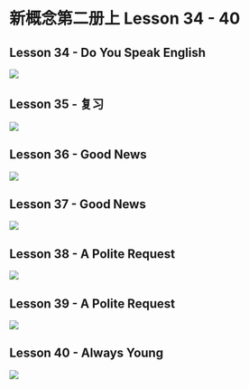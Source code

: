 # 新概念第二册上 Lesson 34 - 40

## Lesson 34 - Do You Speak English

<img src="lesson/Lesson-34.png">

## Lesson 35 - 复习

<img src="lesson/Lesson-35.png">

## Lesson 36 - Good News

<img src="lesson/Lesson-36.png">

## Lesson 37 - Good News

<img src="lesson/Lesson-37.png">

## Lesson 38 - A Polite Request

<img src="lesson/Lesson-38.png">

## Lesson 39 - A Polite Request

<img src="lesson/Lesson-39.png">

## Lesson 40 - Always Young 

<img src="lesson/Lesson-40.png">